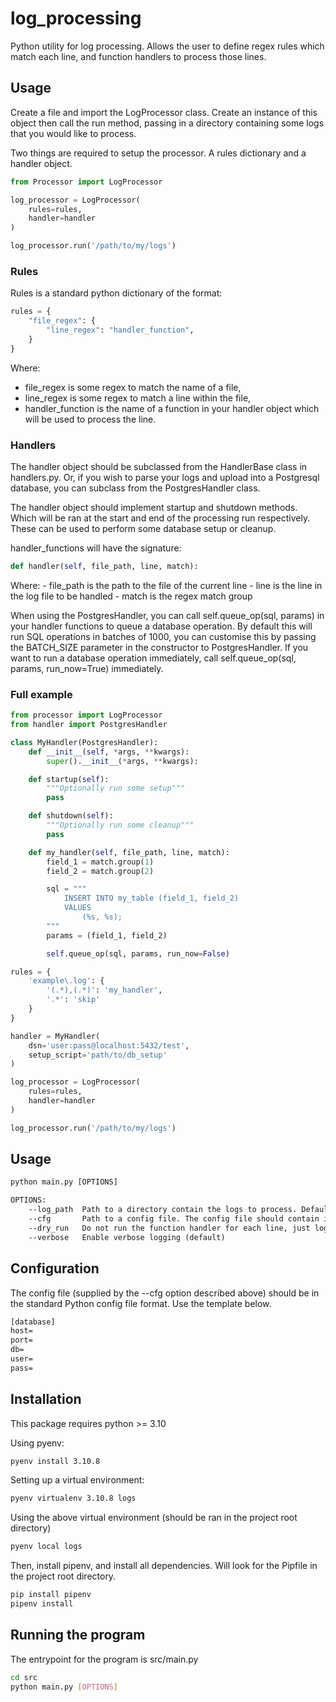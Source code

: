 # log_processing
Python utility for log processing. Allows the user to define regex rules which match each line, and function handlers to process those lines.

## Usage
Create a file and import the LogProcessor class. Create an instance of this object then call the run method, passing in a directory containing some logs that you would like to process.

Two things are required to setup the processor. A rules dictionary and a handler object.

```python
from Processor import LogProcessor

log_processor = LogProcessor(
    rules=rules,
    handler=handler
)

log_processor.run('/path/to/my/logs')
```

### Rules
Rules is a standard python dictionary of the format:

```python
rules = {
    "file_regex": {
        "line_regex": "handler_function",
    }
}
```

Where:
- file_regex is some regex to match the name of a file,
- line_regex is some regex to match a line within the file,
- handler_function is the name of a function in your handler object which will be used to process the line.

### Handlers
The handler object should be subclassed from the HandlerBase class in handlers.py. Or, if you wish to parse your logs and upload into a Postgresql database, you can subclass from the PostgresHandler class.

The handler object should implement startup and shutdown methods. Which will be ran at the start and end of the processing run respectively. These can be used to perform some database setup or cleanup.

handler_functions will have the signature:

```python
def handler(self, file_path, line, match):
```

Where:
    - file_path is the path to the file of the current line
    - line is the line in the log file to be handled
    - match is the regex match group

When using the PostgresHandler, you can call self.queue_op(sql, params) in your handler functions to queue a database operation. By default this will run SQL operations in batches of 1000, you can customise this by passing the BATCH_SIZE parameter in the constructor to PostgresHandler. If you want to run a database operation immediately, call self.queue_op(sql, params, run_now=True) immediately.

### Full example
```python
from processor import LogProcessor
from handler import PostgresHandler

class MyHandler(PostgresHandler):
    def __init__(self, *args, **kwargs):
        super().__init__(*args, **kwargs):

    def startup(self):
        """Optionally run some setup"""
        pass

    def shutdown(self):
        """Optionally run some cleanup"""
        pass

    def my_handler(self, file_path, line, match):
        field_1 = match.group(1)
        field_2 = match.group(2)

        sql = """
            INSERT INTO my_table (field_1, field_2)
            VALUES
                (%s, %s);
        """
        params = (field_1, field_2)

        self.queue_op(sql, params, run_now=False)

rules = {
    'example\.log': {
        '(.*),(.*)': 'my_handler',
        '.*': 'skip'
    }
}

handler = MyHandler(
    dsn='user:pass@localhost:5432/test',
    setup_script='path/to/db_setup'
)

log_processor = LogProcessor(
    rules=rules,
    handler=handler
)

log_processor.run('/path/to/my/logs')
```


## Usage
```txt
python main.py [OPTIONS]

OPTIONS:
    --log_path  Path to a directory contain the logs to process. Defaults to ../logs
    --cfg       Path to a config file. The config file should contain information about the local database. (defaults to ../cfg/config.cfg)
    --dry_run   Do not run the function handler for each line, just log it instead
    --verbose   Enable verbose logging (default)
```

## Configuration
The config file (supplied by the --cfg option described above) should be in the standard Python config file format. Use the template below.
```txt
[database]
host=
port=
db=
user=
pass=
```

## Installation
This package requires python >= 3.10

Using pyenv:
```bash
pyenv install 3.10.8
```

Setting up a virtual environment:
```bash
pyenv virtualenv 3.10.8 logs
```

Using the above virtual environment (should be ran in the project root directory)
```bash
pyenv local logs
```

Then, install pipenv, and install all dependencies. Will look for the Pipfile in the project root directory.
```bash
pip install pipenv
pipenv install
```

## Running the program
The entrypoint for the program is src/main.py
```bash
cd src
python main.py [OPTIONS]
```

